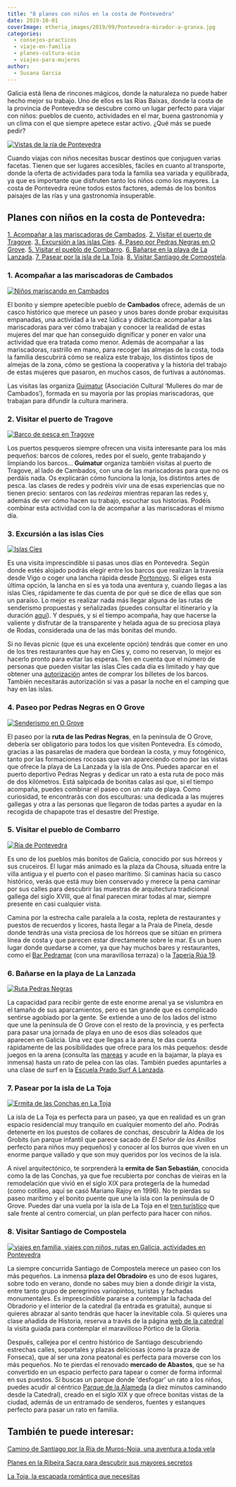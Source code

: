 ```yaml
---
title: "8 planes con niños en la costa de Pontevedra"
date: 2019-10-01
coverImage: etheria_images/2019/09/Pontevedra-mirador-a-granxa.jpg
categories: 
  - consejos-practicos
  - viaje-en-familia
  - planes-cultura-ocio
  - viajes-para-mujeres
author: 
  - Susana Garcia
---
```


Galicia está llena de rincones mágicos, donde la naturaleza no puede haber hecho mejor 
su trabajo. Uno de ellos es las Rías Baixas, donde la costa de la provincia de 
Pontevedra se descubre como un lugar perfecto para viajar con niños: pueblos de cuento, 
actividades en el mar, buena gastronomía y un clima con el que siempre apetece estar 
activo. ¿Qué más se puede pedir? 

[![Vistas de la ría de Pontevedra](etheria_images/2019/09/Pontevedra-mirador-a-granxa-900x600.jpg "Mirador de A Granxa con vistas al pueblo de Raxó y a las bateas de mejillones de la ría de Pontevedra")](https://etheriamagazine.com/2019/10/01/8-planes-con-ninos-en-la-costa-de-pontevedra-la-toja/pontevedra-mirador-a-granxa/)

Cuando viajas con niños necesitas buscar destinos que conjuguen varias facetas. Tienen 
que ser lugares accesibles, fáciles en cuanto al transporte, donde la oferta de 
actividades para toda la familia sea variada y equilibrada, ya que es importante que 
disfruten tanto los niños como los mayores. La costa de Pontevedra reúne todos estos 
factores, además de los bonitos paisajes de las rías y una gastronomía insuperable. 

## Planes con niños en la costa de Pontevedra:

[1\. Acompañar a las mariscadoras de Cambados](#Mariscadoras-Cambados). [2\. Visitar el 
puerto de Tragove](#Puerto-Tragove). [3\. Excursión a las islas Cíes](#Islas-Cíes). [4\. 
Paseo por Pedras Negras en O Grove](#Pedras-Negras). [5\. Visitar el pueblo de 
Combarro](#Combarro). [6\. Bañarse en la playa de La Lanzada](#La-Lanzada). [7\. Pasear 
por la isla de La Toja](#La-Toja). [8\. Visitar Santiago de 
Compostela](#Santiago-Compostela). 

### 1\. Acompañar a las mariscadoras de Cambados

[![Niños mariscando en Cambados](etheria_images/2019/09/pontevedra-cambados-mariscadoras-900x600.jpg "Recogiendo almejas con las mariscadoras en la costa de Cambados")](https://etheriamagazine.com/2019/10/01/8-planes-con-ninos-en-la-costa-de-pontevedra-la-toja/pontevedra-cambados-mariscadoras/)

El bonito y siempre apetecible pueblo de **Cambados** ofrece, además de un casco 
histórico que merece un paseo y unos bares donde probar exquisitas empanadas, una 
actividad a la vez lúdica y didáctica: acompañar a las mariscadoras para ver cómo 
trabajan y conocer la realidad de estas mujeres del mar que han conseguido dignificar y 
poner en valor una actividad que era tratada como menor. Además de acompañar a las 
mariscadoras, rastrillo en mano, para recoger las almejas de la costa, toda la familia 
descubrirá cómo se realiza este trabajo, los distintos tipos de almejas de la zona, cómo 
se gestiona la cooperativa y la historia del trabajo de estas mujeres que pasaron, en 
muchos casos, de furtivas a autónomas. 

Las visitas las organiza [Guimatur](https://guimatur.org/es/) (Asociación Cultural 
‘Mulleres do mar de Cambados’), formada en su mayoría por las propias mariscadoras, que 
trabajan para difundir la cultura marinera. 

### 2\. Visitar el puerto de Tragove

[![Barco de pesca en Tragove](etheria_images/2019/09/pontevedra-tragove-redeiras-900x600.jpg "Redeiras reparando las redes en el puerto de Tragove.")](https://etheriamagazine.com/2019/10/01/8-planes-con-ninos-en-la-costa-de-pontevedra-la-toja/pontevedra-tragove-redeiras/)

Los puertos pesqueros siempre ofrecen una visita interesante para los más pequeños: 
barcos de colores, redes por el suelo, gente trabajando y limpiando los barcos… 
**Guimatur** organiza también visitas al puerto de Tragove, al lado de Cambados, con una 
de las mariscadoras para que no os perdáis nada. Os explicarán cómo funciona la lonja, 
los distintos artes de pesca. las clases de redes y podréis vivir una de esas 
experiencias que no tienen precio: sentaros con las _redeiras_ mientras reparan las 
redes y, además de ver cómo hacen su trabajo, escuchar sus historias. Podéis combinar 
esta actividad con la de acompañar a las mariscadoras el mismo día. 

### 3\. Excursión a las islas Cíes

[![Islas Cíes](etheria_images/2019/09/islas-cies-900x675.jpg "Vista de las islas Cíes con la Praia de Rodas al fondo.")](https://etheriamagazine.com/2019/10/01/8-planes-con-ninos-en-la-costa-de-pontevedra-la-toja/islas-cies-2/)

Es una visita imprescindible si pasas unos días en Pontevedra. Según donde estés alojado 
podrás elegir entre los barcos que realizan la travesía desde Vigo o coger una lancha 
rápida desde [Portonovo](https://www.crucerosdoulla.com/es/activities/islas-cies-desde-portonovo/). 
Si eliges esta última opción, la lancha en sí es ya toda una aventura y, cuando llegas a 
las islas Cíes, rápidamente te das cuenta de por qué se dice de ellas que son un 
paraíso. Lo mejor es realizar nada más llegar alguna de las rutas de senderismo 
propuestas y señalizadas (puedes consultar el itinerario y la duración [aquí](https://illasatlanticas.gal/gl/visita-o-parque/visita-cies)). 
Y después, y si el tiempo acompaña, hay que hacerse la valiente y disfrutar de la 
transparente y helada agua de su preciosa playa de Rodas, considerada una de las más 
bonitas del mundo. 

Si no llevas picnic (que es una excelente opción) tendrás que comer en uno de los tres 
restaurantes que hay en Cíes y, como no reservan, lo mejor es hacerlo pronto para evitar 
las esperas. Ten en cuenta que el número de personas que pueden visitar las islas Cíes 
cada día es limitado y hay que obtener una [autorización](https://autorizacionillasatlanticas.xunta.gal/illasr/inicio?lang=es) 
antes de comprar los billetes de los barcos. También necesitarás autorización si vas a 
pasar la noche en el camping que hay en las islas. 

### 4\. Paseo por Pedras Negras en O Grove

[![Senderismo en O Grove](etheria_images/2019/09/ogrove-ruta-pedras-negras-900x587.jpg "Mirador en la ruta de las Pedras Negras.")](https://etheriamagazine.com/2019/10/01/8-planes-con-ninos-en-la-costa-de-pontevedra-la-toja/ogrove-ruta-pedras-negras/)

El paseo por la **ruta de las Pedras Negras**, en la península de O Grove, debería ser 
obligatorio para todos los que visiten Pontevedra. Es cómodo, gracias a las pasarelas de 
madera que bordean la costa, y muy fotogénico, tanto por las formaciones rocosas que van 
apareciendo como por las vistas que ofrece la playa de La Lanzada y la isla de Ons. 
Puedes aparcar en el puerto deportivo Pedras Negras y dedicar un rato a esta ruta de 
poco más de dos kilómetros. Está salpicada de bonitas calas así que, si el tiempo 
acompaña, puedes combinar el paseo con un rato de playa. Como curiosidad, te encontrarás 
con dos esculturas: una dedicada a las mujeres gallegas y otra a las personas que 
llegaron de todas partes a ayudar en la recogida de chapapote tras el desastre del 
Prestige. 

### 5\. Visitar el pueblo de Combarro

[![Ría de Pontevedra](etheria_images/2019/09/pontevedra-ria-combarro-900x600.jpg "Horreo en Combarro frente a la ría de Pontevedra.")](https://etheriamagazine.com/2019/10/01/8-planes-con-ninos-en-la-costa-de-pontevedra-la-toja/pontevedra-ria-combarro/)

Es uno de los pueblos más bonitos de Galicia, conocido por sus hórreos y sus cruceiros. 
El lugar más animado es la plaza da Chousa, situada entre la villa antigua y el puerto 
con el paseo marítimo. Si caminas hacia su casco histórico, verás que está muy bien 
conservado y merece la pena caminar por sus calles para descubrir las muestras de 
arquitectura tradicional gallega del siglo XVIII, que al final parecen mirar todas al 
mar, siempre presente en casi cualquier vista. 

Camina por la estrecha calle paralela a la costa, repleta de restaurantes y puestos de 
recuerdos y licores, hasta llegar a la Praia de Pinela, desde donde tendrás una vista 
preciosa de los hórreos que se sitúan en primera línea de costa y que parecen estar 
directamente sobre le mar. Es un buen lugar donde quedarse a comer, ya que hay muchos 
bares y restaurantes, como el [Bar 
Pedramar](https://www.facebook.com/pg/barpedramar/posts/) (con una maravillosa terraza) 
o la [Tapería Rúa 19](https://taperiarua19.negocio.site). 

### 6\. Bañarse en la playa de La Lanzada

[![Ruta Pedras Negras](etheria_images/2019/09/playa-lanzada-900x574.jpg "Playa de la Lanzada, al fondo, vista desde la ruta de las Pedras Negras.")](https://etheriamagazine.com/2019/10/01/8-planes-con-ninos-en-la-costa-de-pontevedra-la-toja/playa-lanzada/)

La capacidad para recibir gente de este enorme arenal ya se vislumbra en el tamaño de 
sus aparcamientos, pero es tan grande que es complicado sentirse agobiado por la gente. 
Se extiende a uno de los lados del istmo que une la península de O Grove con el resto de 
la provincia, y es perfecta para pasar una jornada de playa en uno de esos días soleados 
que aparecen en Galicia. Una vez que llegas a la arena, te das cuenta rápidamente de las 
posibilidades que ofrece para los más pequeños: desde juegos en la arena (consulta las [mareas](http://www.aemet.es/es/eltiempo/prediccion/playas/a-lanzada-3602201) 
y acude en la bajamar, la playa es inmensa) hasta un rato de pelea con las olas. También 
puedes apuntarles a una clase de surf en la [Escuela Prado Surf A 
Lanzada](https://pradosurfescola.com/escuela-surf-a-lanzada/). 

### 7\. Pasear por la isla de La Toja

[![Ermita de las Conchas en La Toja](etheria_images/2019/09/isla-toja-ermita-conchas-900x483.jpg "Ermita de San Sebastián, conocida como la de las Conchas, en la isla de La Toja.")](https://etheriamagazine.com/2019/10/01/8-planes-con-ninos-en-la-costa-de-pontevedra-la-toja/isla-toja-ermita-conchas/)

La isla de La Toja es perfecta para un paseo, ya que en realidad es un gran espacio 
residencial muy tranquilo en cualquier momento del año. Podrás detenerte en los puestos 
de collares de conchas, descubrir la Aldea de los Grobits (un parque infantil que parece 
sacado de _El Señor de los Anillos_ perfecto para niños muy pequeños) y conocer al los 
burros que viven en un enorme parque vallado y que son muy queridos por los vecinos de 
la isla. 

A nivel arquitectónico, te sorprenderá la **ermita de San Sebastián**, conocida como la 
de las Conchas, ya que fue recubierta por conchas de vieiras en la remodelación que 
vivió en el siglo XIX para protegerla de la humedad (como cotilleo, aquí se casó Mariano 
Rajoy en 1996). No te pierdas su paseo marítimo y el bonito puente que une la isla con 
la península de O Grove. Puedes dar una vuela por la isla de La Toja en el [tren 
turístico](https://www.crucerosdoulla.com/es/activities/turitren-la-toja/) que sale 
frente al centro comercial, un plan perfecto para hacer con niños. 

### 8\. Visitar Santiago de Compostela

[![viajes en familia, viajes con niños, rutas en Galicia, actividades en Pontevedra](etheria_images/2019/09/santiago-compostela-900x717.jpg)](https://etheriamagazine.com/2019/10/01/8-planes-con-ninos-en-la-costa-de-pontevedra-la-toja/santiago-compostela/)

La siempre concurrida Santiago de Compostela merece un paseo con los más pequeños. La 
inmensa **plaza del Obradoiro** es uno de esos lugares, sobre todo en verano, donde no 
sabes muy bien a donde dirigir la vista, entre tanto grupo de peregrinos variopintos, 
turistas y fachadas monumentales. Es imprescindible pararse a contemplar la fachada del 
Obradorio y el interior de la catedral (la entrada es gratuita), aunque si quieres 
abrazar al santo tendrás que hacer la inevitable cola. Si quieres una clase añadida de 
Historia, reserva a través de la página [web de la 
catedral](https://entradas.catedraldesantiago.es/es-ES/informacion-recinto/2/portico-gloria) 
la visita guiada para contemplar el maravilloso Pórtico de la Gloria. 

Después, callejea por el centro histórico de Santiago descubriendo estrechas calles, 
soportales y plazas deliciosas (como la praza de Fonseca), que al ser una zona peatonal 
es perfecta para moverse con los más pequeños. No te pierdas el renovado **mercado de 
Abastos**, que se ha convertido en un espacio perfecto para tapear o comer de forma 
informal en sus puestos. Si buscas un parque donde 'desfogar' un rato a los niños, 
puedes acudir al céntrico [Parque de la Alameda](http://www.parquealamedasantiago.com) 
(a diez minutos caminando desde la Catedral), creado en el siglo XIX y que ofrece 
bonitas vistas de la ciudad, además de un entramado de senderos, fuentes y estanques 
perfecto para pasar un rato en familia. 

## También te puede interesar:

[Camino de Santiago por la Ría de Muros-Noia, una aventura a toda 
vela](https://etheriamagazine.com/2021/07/14/camino-de-santiago-ria-de-muros-noia-en-velero/) 

[Planes en la Ribeira Sacra para descubrir sus mayores 
secretos](https://etheriamagazine.com/2021/06/17/planes-en-la-ribeira-sacra-con-amigas/) 

[La Toja, la escapada romántica que 
necesitas](https://etheriamagazine.com/2021/02/12/la-toja-escapada-romantica-termal-en-galicia/)

